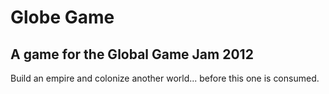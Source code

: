# Globe Game
## A game for the Global Game Jam 2012

Build an empire and colonize another world... before this one is consumed.